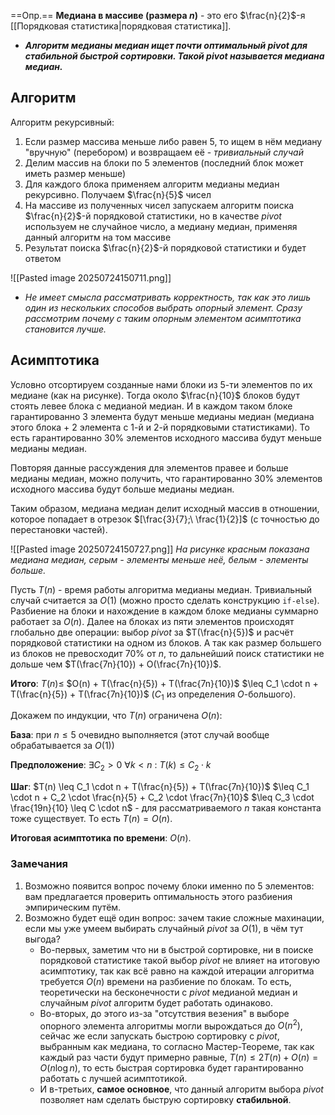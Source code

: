 ==Опр.== **Медиана в массиве (размера $n$)** - это его $\frac{n}{2}$-я [[Порядковая статистика|порядковая статистика]].

- ***Алгоритм медианы медиан ищет почти оптимальный $pivot$ для стабильной быстрой сортировки. Такой $pivot$ называется медиана медиан.***

## Алгоритм

Алгоритм рекурсивный:
1) Если размер массива меньше либо равен 5, то ищем в нём медиану "вручную" (перебором) и возвращаем её - *тривиальный случай*
2) Делим массив на блоки по 5 элементов (последний блок может иметь размер меньше)
3) Для каждого блока применяем алгоритм медианы медиан рекурсивно. Получаем $\frac{n}{5}$ чисел
4) На массиве из полученных чисел запускаем алгоритм поиска $\frac{n}{2}$-й порядковой статистики, но в качестве $pivot$ используем не случайное число, а медиану медиан, применяя данный алгоритм на том массиве
5) Результат поиска $\frac{n}{2}$-й порядковой статистики и будет ответом

![[Pasted image 20250724150711.png]]

- *Не имеет смысла рассматривать корректность, так как это лишь один из нескольких способов выбрать опорный элемент. Сразу рассмотрим почему с таким опорным элементом асимптотика становится лучше.*

## Асимптотика

Условно отсортируем созданные нами блоки из 5-ти элементов по их медиане (как на рисунке). Тогда около $\frac{n}{10}$ блоков будут стоять левее блока с медианой медиан. И в каждом таком блоке гарантированно 3 элемента будут меньше медианы медиан (медиана этого блока + 2 элемента с 1-й и 2-й порядковыми статистиками). То есть гарантированно 30% элементов исходного массива будут меньше медианы медиан.

Повторяя данные рассуждения для элементов правее и больше медианы медиан, можно получить, что гарантированно 30% элементов исходного массива будут больше медианы медиан.

Таким образом, медиана медиан делит исходный массив в отношении, которое попадает в отрезок $[\frac{3}{7};\ \frac{1}{2}]$ (с точностью до перестановки частей).

![[Pasted image 20250724150727.png]]
*На рисунке красным показана медиана медиан, серым - элементы меньше неё, белым - элементы больше.*

Пусть $T(n)$ - время работы алгоритма медианы медиан. 
Тривиальный случай считается за $O(1)$ (можно просто сделать конструкцию `if-else`).
Разбиение на блоки и нахождение в каждом блоке медианы суммарно работает за $O(n)$.
Далее на блоках из пяти элементов происходят глобально две операции: выбор $pivot$ за $T(\frac{n}{5})$ и расчёт порядковой статистики на одном из блоков. А так как размер большего из блоков не превосходит 70% от $n$, то дальнейший поиск статистики не дольше чем $T(\frac{7n}{10}) + O(\frac{7n}{10})$.

**Итого**: $T(n) \leq$ $O(n) + T(\frac{n}{5}) + T(\frac{7n}{10})$ $\leq C_1 \cdot n + T(\frac{n}{5}) + T(\frac{7n}{10})$ ($C_1$ из определения $O$-большого).

Докажем по индукции, что $T(n)$ ограничена $O(n)$:

**База**: при $n \leq 5$ очевидно выполняется (этот случай вообще обрабатывается за $O(1)$)

**Предположение**: $\exists C_2 > 0\ \forall k < n\ :\ T(k) \leq C_2 \cdot k$

**Шаг**: $T(n) \leq C_1 \cdot n + T(\frac{n}{5}) + T(\frac{7n}{10})$ $\leq C_1 \cdot n + C_2 \cdot \frac{n}{5} +  C_2 \cdot \frac{7n}{10}$ $\leq C_3 \cdot \frac{19n}{10} \leq C \cdot n$ - для рассматриваемого $n$ такая константа тоже существует. То есть $T(n) = O(n)$.

**Итоговая асимптотика по времени**: $O(n)$.

### Замечания

1) Возможно появится вопрос почему блоки именно по 5 элементов: вам предлагается проверить оптимальность этого разбиения эмпирическим путём.
2) Возможно будет ещё один вопрос: зачем такие сложные махинации, если мы уже умеем выбирать случайный $pivot$ за $O(1)$, в чём тут выгода?
	- Во-первых, заметим что ни в быстрой сортировке, ни в поиске порядковой статистике такой выбор $pivot$ не влияет на итоговую асимптотику, так как всё равно на каждой итерации алгоритма требуется $O(n)$ времени на разбиение по блокам. То есть, теоретически на бесконечности с $pivot$ медианой медиан и случайным $pivot$ алгоритм будет работать одинаково.
	- Во-вторых, до этого из-за "отсутствия везения" в выборе опорного элемента алгоритмы могли вырождаться до $O(n^2)$, сейчас же если запускать быстрою сортировку с $pivot$, выбранным как медиана, то согласно Мастер-Теореме, так как каждый раз части будут примерно равные, $T(n) \leq 2T(n) + O(n) = O(n \log n)$, то есть быстрая сортировка будет гарантированно работать с лучшей асимптотикой.
	- И в-третьих, **самое основное**, что данный алгоритм выбора $pivot$ позволяет нам сделать быструю сортировку **стабильной**.
